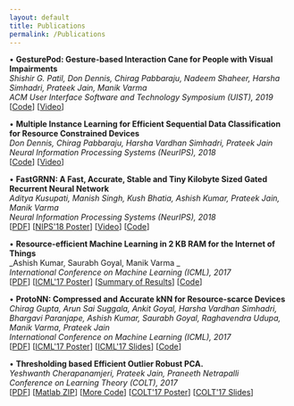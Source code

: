 ```yaml
---
layout: default
title: Publications
permalink: /Publications
---
```


&bull; **GesturePod: Gesture-based Interaction Cane for People with Visual
Impairments**<br>
_Shishir G. Patil, Don Dennis, Chirag Pabbaraju, Nadeem Shaheer, Harsha Simhadri, Prateek Jain, Manik Varma_<br>
_ACM User Interface Software and Technology Symposium (UIST), 2019_<br>
<span>
    [<a href="https://github.com/Microsoft/EdgeML/Applications/GesturePod">Code</a>]
    [<a href="https://1drv.ms/u/s!AjDloPaG_l0Et7Ikid1voOVFuI116Q">Video</a>]
</span>

&bull; **Multiple Instance Learning for Efficient Sequential Data
Classification for Resource Constrained Devices**<br>
_Don Dennis, Chirag Pabbaraju, Harsha Vardhan Simhadri, Prateek Jain_<br>
_Neural Information Processing Systems (NeurIPS), 2018_<br>
<span>
    [<a href="https://github.com/microsoft/EdgeML/tree/master/tf/examples/EMI-RNN">Code</a>]
    [<a href="https://youtu.be/l7PlPbWSbcc">Video</a>]
</span>


&bull; **FastGRNN: A Fast, Accurate, Stable and Tiny Kilobyte Sized Gated Recurrent Neural Network**<br>
_Aditya Kusupati, Manish Singh, Kush Bhatia, Ashish Kumar, Prateek Jain, Manik Varma_<br>
_Neural Information Processing Systems (NeurIPS), 2018_<br>
<span>
  [<a href="http://manikvarma.org/pubs/kusupati18.pdf">PDF</a>]
  [<a href="">NIPS'18 Poster</a>]
    [<a href="">Video</a>]
    [<a href="https://github.com/Microsoft/EdgeML">Code</a>]
</span>


&bull; **Resource-efficient Machine Learning in 2 KB RAM for the Internet of Things**<br>
_Ashish Kumar, Saurabh Goyal, Manik Varma _<br>
_International Conference on Machine Learning (ICML), 2017_<br>
<span>
    [<a href="http://manikvarma.org/pubs/kumar17.pdf">PDF</a>]
    [<a href="/Microsoft/EdgeML/wiki/files/BonsaiPoster.pdf">ICML'17 Poster</a>]
    [<a href="/Microsoft/EdgeML/wiki/files/BonsaiResults.pptx">Summary of Results</a>]
    [<a href="https://github.com/Microsoft/EdgeML">Code</a>]
</span>


&bull; **ProtoNN: Compressed and Accurate kNN for Resource-scarce Devices**<br>
_Chirag Gupta, Arun Sai Suggala, Ankit Goyal, Harsha Vardhan Simhadri, Bhargavi
Paranjape, Ashish Kumar, Saurabh Goyal, Raghavendra Udupa, Manik Varma, Prateek
Jain_<br>
_International Conference on Machine Learning (ICML), 2017_<br>
<span>
    [<a href="/Microsoft/EdgeML/wiki/files/ProtoNNPaper.pdf">PDF</a>]
    [<a href="/Microsoft/EdgeML/wiki/files/ProtoNNICMLPoster.pdf">ICML'17 Poster</a>]
    [<a href="/Microsoft/EdgeML/wiki/files/ProtoNNICMLSlides.pdf">ICML'17 Slides</a>]
    [<a href="https://github.com/Microsoft/EdgeML">Code</a>]
</span>      


&bull; **Thresholding based Efficient Outlier Robust PCA.** <br>
_Yeshwanth Cherapanamjeri, Prateek Jain, Praneeth Netrapalli_<br>
_Conference on Learning Theory (COLT), 2017_ <br>
<span>
    [<a href="/Microsoft/EdgeML/wiki/files/RobustPCAPaper.pdf">PDF</a>]
    [<a href="/Microsoft/EdgeML/wiki/files/RobustPCACode.zip">Matlab ZIP</a>]
    [<a href="https://github.com/andrewssobral/lrslibrary/tree/master/algorithms/mc/PG-RMC">More Code</a>]
    [<a href="/Microsoft/EdgeML/wiki/files/RobustPCACOLTPoster.pdf">COLT'17 Poster</a>]
    [<a href="/Microsoft/EdgeML/wiki/files/RobustPCACOLTSlides.pptx">COLT'17 Slides</a>]
</span>
